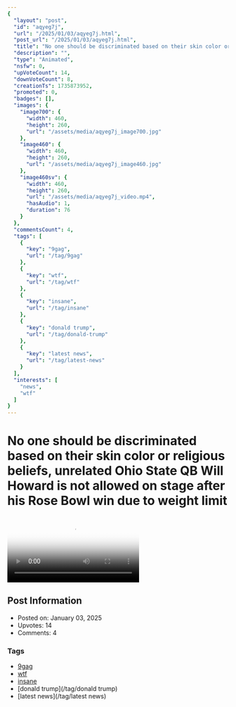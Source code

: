 ```yaml
---
{
  "layout": "post",
  "id": "aqyeg7j",
  "url": "/2025/01/03/aqyeg7j.html",
  "post_url": "/2025/01/03/aqyeg7j.html",
  "title": "No one should be discriminated based on their skin color or religious beliefs, unrelated Ohio State QB Will Howard is not allowed on stage after his Rose Bowl win due to weight limit",
  "description": "",
  "type": "Animated",
  "nsfw": 0,
  "upVoteCount": 14,
  "downVoteCount": 8,
  "creationTs": 1735873952,
  "promoted": 0,
  "badges": [],
  "images": {
    "image700": {
      "width": 460,
      "height": 260,
      "url": "/assets/media/aqyeg7j_image700.jpg"
    },
    "image460": {
      "width": 460,
      "height": 260,
      "url": "/assets/media/aqyeg7j_image460.jpg"
    },
    "image460sv": {
      "width": 460,
      "height": 260,
      "url": "/assets/media/aqyeg7j_video.mp4",
      "hasAudio": 1,
      "duration": 76
    }
  },
  "commentsCount": 4,
  "tags": [
    {
      "key": "9gag",
      "url": "/tag/9gag"
    },
    {
      "key": "wtf",
      "url": "/tag/wtf"
    },
    {
      "key": "insane",
      "url": "/tag/insane"
    },
    {
      "key": "donald trump",
      "url": "/tag/donald-trump"
    },
    {
      "key": "latest news",
      "url": "/tag/latest-news"
    }
  ],
  "interests": [
    "news",
    "wtf"
  ]
}
---
```


# No one should be discriminated based on their skin color or religious beliefs, unrelated Ohio State QB Will Howard is not allowed on stage after his Rose Bowl win due to weight limit

<video controls playsinline loop poster="/assets/media/aqyeg7j_image460.jpg">
  <source src="/assets/media/aqyeg7j_video.mp4" type="video/mp4">
  Your browser does not support the video tag.
</video>

## Post Information

- Posted on: January 03, 2025
- Upvotes: 14
- Comments: 4

### Tags

- [9gag](/tag/9gag)
- [wtf](/tag/wtf)
- [insane](/tag/insane)
- [donald trump](/tag/donald trump)
- [latest news](/tag/latest news)
